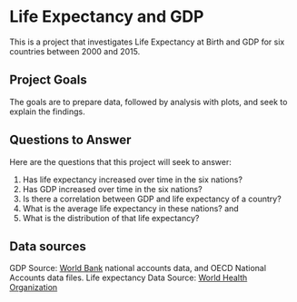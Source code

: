# Life Expectancy and GDP
This is a project that investigates Life Expectancy at Birth and GDP for six countries between 2000 and 2015.

## Project Goals 
The goals are to prepare data, followed by analysis with plots, and seek to explain the findings.

## Questions to Answer
Here are the questions that this project will seek to answer:
1. Has life expectancy increased over time in the six nations?
2. Has GDP increased over time in the six nations?
3. Is there a correlation between GDP and life expectancy of a country?
4. What is the average life expectancy in these nations? and
5. What is the distribution of that life expectancy?

## Data sources
GDP Source: [World Bank](https://data.worldbank.org/indicator/NY.GDP.MKTP.CD) national accounts data, and OECD National Accounts data files.
Life expectancy Data Source: [World Health Organization](http://apps.who.int/gho/data/node.main.688)
